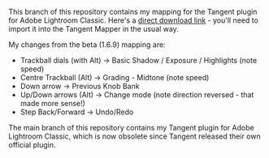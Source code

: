 This branch of this repository contains my mapping for the Tangent plugin for Adobe Lightroom Classic. Here's a [direct download link](https://raw.githubusercontent.com/crazyscot/tangent-lightroom/tangent-map/RY-Lightroom.xml) - you'll need to import it into the Tangent Mapper in the usual way.

My changes from the beta (1.6.9) mapping are:

*    Trackball dials (with Alt) -> Basic Shadow / Exposure / Highlights (note speed)
*    Centre Trackball (Alt) -> Grading - Midtone (note speed)
*    Down arrow -> Previous Knob Bank
*    Up/Down arrows (Alt) -> Change mode (note direction reversed - that made more sense!)
*    Step Back/Forward -> Undo/Redo

The main branch of this repository contains my Tangent plugin for Adobe Lightroom Classic, which is now obsolete since Tangent released their own official plugin.
